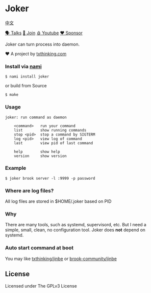 # Joker

[中文](readme_zh.md)

[🗣 Talks](https://t.me/txthinking_talks)
[💬 Join](https://join.txthinking.com)
[🩸 Youtube](https://www.youtube.com/txthinking) 
[❤️ Sponsor](https://github.com/sponsors/txthinking)

Joker can turn process into daemon.

❤️ A project by [txthinking.com](https://www.txthinking.com)

### Install via [nami](https://github.com/txthinking/nami)

```
$ nami install joker
```

or build from Source

```
$ make
```

### Usage

    joker: run command as daemon

    	<command>   run your command
    	list        show running commands
    	stop <pid>  stop a command by SIGTERM
    	log <pid>   view log of command
    	last        view pid of last command

    	help        show help
    	version     show version

### Example

    $ joker brook server -l :9999 -p password

### Where are log files?

All log files are stored in $HOME/.joker based on PID

### Why

There are many tools, such as systemd, supervisord, etc.
But I need a simple, small, clean, no configuration tool. Joker does **not** depend on systemd.

### Auto start command at boot

You may like [txthinking/jinbe](https://github.com/txthinking/jinbe) or [brook-community/jinbe](https://github.com/brook-community/jinbe)

## License

Licensed under The GPLv3 License
